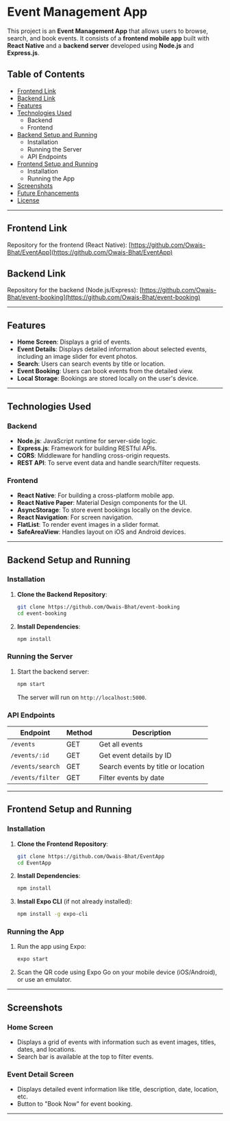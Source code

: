 # Event Management App

This project is an **Event Management App** that allows users to browse, search, and book events. It consists of a **frontend mobile app** built with **React Native** and a **backend server** developed using **Node.js** and **Express.js**.

## Table of Contents

- [Frontend Link](#frontend-link)
- [Backend Link](#backend-link)
- [Features](#features)
- [Technologies Used](#technologies-used)
  - Backend
  - Frontend
- [Backend Setup and Running](#backend-setup-and-running)
  - Installation
  - Running the Server
  - API Endpoints
- [Frontend Setup and Running](#frontend-setup-and-running)
  - Installation
  - Running the App
- [Screenshots](#screenshots)
- [Future Enhancements](#future-enhancements)
- [License](#license)

---

## Frontend Link

Repository for the frontend (React Native):
[https://github.com/Owais-Bhat/EventApp](https://github.com/Owais-Bhat/EventApp)

## Backend Link

Repository for the backend (Node.js/Express):
[https://github.com/Owais-Bhat/event-booking](https://github.com/Owais-Bhat/event-booking)

---

## Features

- **Home Screen**: Displays a grid of events.
- **Event Details**: Displays detailed information about selected events, including an image slider for event photos.
- **Search**: Users can search events by title or location.
- **Event Booking**: Users can book events from the detailed view.
- **Local Storage**: Bookings are stored locally on the user's device.

---

## Technologies Used

### Backend

- **Node.js**: JavaScript runtime for server-side logic.
- **Express.js**: Framework for building RESTful APIs.
- **CORS**: Middleware for handling cross-origin requests.
- **REST API**: To serve event data and handle search/filter requests.

### Frontend

- **React Native**: For building a cross-platform mobile app.
- **React Native Paper**: Material Design components for the UI.
- **AsyncStorage**: To store event bookings locally on the device.
- **React Navigation**: For screen navigation.
- **FlatList**: To render event images in a slider format.
- **SafeAreaView**: Handles layout on iOS and Android devices.

---

## Backend Setup and Running

### Installation

1. **Clone the Backend Repository**:

   ```bash
   git clone https://github.com/Owais-Bhat/event-booking
   cd event-booking
   ```

2. **Install Dependencies**:
   ```bash
   npm install
   ```

### Running the Server

1. Start the backend server:

   ```bash
   npm start
   ```

   The server will run on `http://localhost:5000`.

### API Endpoints

| Endpoint         | Method | Description                        |
| ---------------- | ------ | ---------------------------------- |
| `/events`        | GET    | Get all events                     |
| `/events/:id`    | GET    | Get event details by ID            |
| `/events/search` | GET    | Search events by title or location |
| `/events/filter` | GET    | Filter events by date              |

---

## Frontend Setup and Running

### Installation

1. **Clone the Frontend Repository**:

   ```bash
   git clone https://github.com/Owais-Bhat/EventApp
   cd EventApp
   ```

2. **Install Dependencies**:

   ```bash
   npm install
   ```

3. **Install Expo CLI** (if not already installed):
   ```bash
   npm install -g expo-cli
   ```

### Running the App

1. Run the app using Expo:

   ```bash
   expo start
   ```

2. Scan the QR code using Expo Go on your mobile device (iOS/Android), or use an emulator.

---

## Screenshots

### Home Screen

- Displays a grid of events with information such as event images, titles, dates, and locations.
- Search bar is available at the top to filter events.

### Event Detail Screen

- Displays detailed event information like title, description, date, location, etc.
- Button to "Book Now" for event booking.

---
